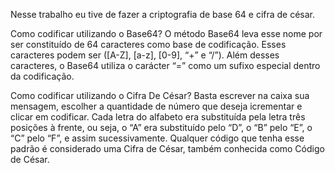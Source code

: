 Nesse trabalho eu tive de fazer a criptografia de base 64 e cifra de césar.

Como codificar utilizando o Base64? O método Base64 leva esse nome por ser constituído de 64 caracteres como base de codificação. Esses caracteres podem ser ([A-Z], [a-z], [0-9], “+” e “/”). Além desses caracteres, o Base64 utiliza o carácter “=” como um sufixo especial dentro da codificação.


Como codificar utilizando o Cifra De César?
Basta escrever na caixa sua mensagem, escolher a quantidade de número que deseja icrementar e clicar em codificar.
Cada letra do alfabeto era substituída pela letra três posições à frente, ou seja, o “A” era substituído pelo “D”, o “B” pelo “E”, o “C” pelo “F”, e assim sucessivamente. Qualquer código que tenha esse padrão é considerado uma Cifra de César, também conhecida como Código de César.